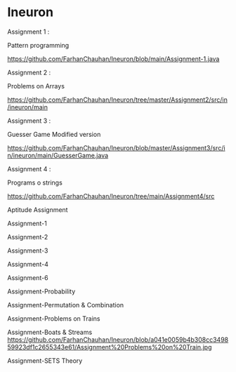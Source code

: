 # Ineuron
Assignment 1 :

Pattern programming

https://github.com/FarhanChauhan/Ineuron/blob/main/Assignment-1.java


Assignment 2 : 

Problems on Arrays

https://github.com/FarhanChauhan/Ineuron/tree/master/Assignment2/src/in/ineuron/main


Assignment 3 :

Guesser Game Modified version

https://github.com/FarhanChauhan/Ineuron/blob/master/Assignment3/src/in/ineuron/main/GuesserGame.java


Assignment 4 :

Programs o strings

https://github.com/FarhanChauhan/Ineuron/tree/main/Assignment4/src


Aptitude Assignment 

Assignment-1


Assignment-2


Assignment-3


Assignment-4


Assignment-6


Assignment-Probability


Assignment-Permutation & Combination


Assignment-Problems on Trains


Assignment-Boats & Streams
https://github.com/FarhanChauhan/Ineuron/blob/a041e0059b4b308cc349859923df1c2655343e61/Assignment%20Problems%20on%20Train.jpg

Assignment-SETS Theory

